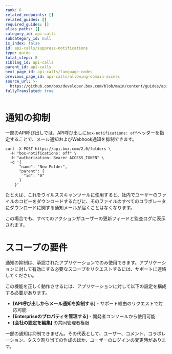 ```yaml
---
rank: 6
related_endpoints: []
related_guides: []
required_guides: []
alias_paths: []
category_id: api-calls
subcategory_id: null
is_index: false
id: api-calls/suppress-notifications
type: guide
total_steps: 8
sibling_id: api-calls
parent_id: api-calls
next_page_id: api-calls/language-codes
previous_page_id: api-calls/allowing-domain-access
source_url: >-
  https://github.com/box/developer.box.com/blob/main/content/guides/api-calls/suppress-notifications.md
fullyTranslated: true
---
```

# 通知の抑制

一部のAPI呼び出しでは、API呼び出しに`box-notifications: off`ヘッダーを指定することで、メール通知およびWebhook通知を抑制できます。

<Tabs>

<Tab title="cURL">

```curl
curl -X POST https://api.box.com/2.0/folders \
  -H "box-notifications: off" \
  -H "authorization: Bearer ACCESS_TOKEN" \
  -d '{
      "name": "New Folder",
      "parent": {
        "id": "0"
      }
    }'
```

</Tab>

</Tabs>

たとえば、これをウイルススキャンツールに使用すると、社内でユーザーのファイルのコピーをダウンロードするたびに、そのファイルのすべてのコラボレータにダウンロードに関する通知メールが届くことはなくなります。

この場合でも、すべてのアクションがユーザーの更新フィードと監査ログに表示されます。

<Message type="warning">

# スコープの要件

通知の抑制は、承認されたアプリケーションでのみ使用できます。アプリケーションに対して有効にする必要なスコープをリクエストするには、サポートに連絡してください。

この機能を正しく動作させるには、アプリケーションに対して以下の設定を構成する必要があります。

* **\[API呼び出しからメール通知を抑制する]** - サポート経由のリクエストで対応可能
* **\[Enterpriseのプロパティを管理する]** - 開発者コンソールから使用可能
* **\[会社の設定を編集]** の共同管理者権限

</Message>

<Message type="notice">

一部の通知は抑制できません。その代表として、ユーザー、コメント、コラボレーション、タスク割り当ての作成のほか、ユーザーのログインの変更時があります。

</Message>
